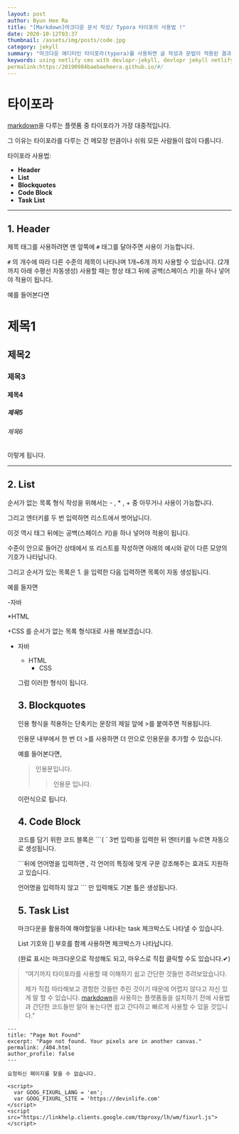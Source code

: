 ```yaml
---
layout: post
author: Byun Hee Ra 
title: "[Markdown]마크다운 문서 작성/ Typora 타이포라 사용법 !"
date: 2020-10-12T03:37
thumbnail: /assets/img/posts/code.jpg
category: jekyll
summary: "마크다운 에디터인 타이포라(typora)를 사용하면 글 작성과 문법이 적용된 결과를 바로 확인하며 편리하게 문서작성이 가능합니다." 
keywords: using netlify cms with devlopr-jekyll, devlopr jekyll netlify cms, how to use netlify cms
permalink:https:/20190984baebaeheera.github.io/#/
---
```

# **타이포라**

 [markdown](https://github.com/adam-p/markdown-here/wiki/Markdown-Cheatsheet)을  다루는 플랫폼 중 타이포라가 가장 대중적입니다.

그 이유는 타이포라를 다루는 건 메모장 만큼이나 쉬워 모든 사람들이 많이 다룹니다.

타이포라 사용법:

* **Header**
* **List**
*  **Blockquotes**
* **Code Block**
*  **Task List**

------------------

## 1. Header

제목 태그를 사용하려면 맨 앞쪽에 `#` 태그를 달아주면 사용이 가능합니다.

`#` 의 개수에 따라 다른 수준의 제목이 나타나며 1개~6개 까지 사용할 수 있습니다. (2개까지 아래 수평선 자동생성) 사용할 때는 항상 태그 뒤에 공백(스페이스 키)을 하나 넣어야 적용이 됩니다.

예를 들어본다면

# 제목1

## 제목2

### 제목3

#### 제목4

##### 제목5

###### 제목6

이렇게 됩니다.

------------

## **2. List** 

순서가 없는 목록 형식 작성을 위해서는 - , * , + 중 아무거나 사용이 가능합니다.

그리고 엔터키를 두 번 입력하면 리스트에서 벗어납니다.

이것 역시 태그 뒤에는 공백(스페이스 키)을 하나 넣어야 적용이 됩니다.

수준이 안으로 들어간 상태에서 또 리스트를 작성하면 아래의 예시와 같이 다른 모양의 기호가 나타납니다. 

그리고 순서가 있는 목록은 1. 을 입력한 다음 입력하면 목록이 자동 생성됩니다.

예를 들자면

-자바

*HTML

+CSS 를 순서가 없는 목록 형식대로 사용 해보겠습니다.

- 자바

  * HTML
    + CSS

  그럼 이러한 형식이 됩니다.

  

  ##  **3. Blockquotes**

  인용 형식을 적용하는 단축키는 문장의 제일 앞에 >를 붙여주면 적용됩니다.

  인용문 내부에서 한 번 더 >를 사용하면 더 안으로 인용문을 추가할 수 있습니다.

  예를 들어본다면,

  > 인용문입니다.
  >
  > > 인용문 입니다.

  이런식으로 됩니다.

  

  ##  **4. Code Block**

  코드를 담기 위한 코드 블록은 ```( ` 3번 입력)을 입력한 뒤 엔터키를 누르면 자동으로 생성됩니다.

  \```뒤에 언어명을 입력하면 , 각 언어의 특징에 맞게 구문 강조해주는 효과도 지원하고 있습니다.

  언어명을 입력하지 않고 ``` 만 입력해도 기본 틀은 생성됩니다.

  

  ## **5. Task List**

  마크다운을 활용하여 해야할일을 나타내는 task 체크박스도 나타낼 수 있습니다.

  List 기호와 [] 부호를 함께 사용하면 체크박스가 나타납니다.

  (완료 표시는 마크다운으로 작성해도 되고, 마우스로 직접 클릭할 수도 있습니다.✔)

  

  

  

> “여기까지 타이포라를 사용할 때 이해하기 쉽고 간단한 것들만 추려보았습니다.
>
> 제가 직접 따라해보고 경험한 것들만 추린 것이기 때문에 어렵지 않다고 자신 있게 말 할 수 있습니다.  [markdown](https://github.com/adam-p/markdown-here/wiki/Markdown-Cheatsheet)을 사용하는 플랫폼들을 설치하기 전에 사용법과 간단한 코드들만 알아 놓는다면 쉽고 간다하고 빠르게 사용할 수 있을 것입니다."



```
---
title: "Page Not Found"
excerpt: "Page not found. Your pixels are in another canvas."
permalink: /404.html
author_profile: false
---

요청하신 페이지를 찾을 수 없습니다.

<script>
  var GOOG_FIXURL_LANG = 'en';
  var GOOG_FIXURL_SITE = 'https://devinlife.com'
</script>
<script src="https://linkhelp.clients.google.com/tbproxy/lh/wm/fixurl.js">
</script>
```